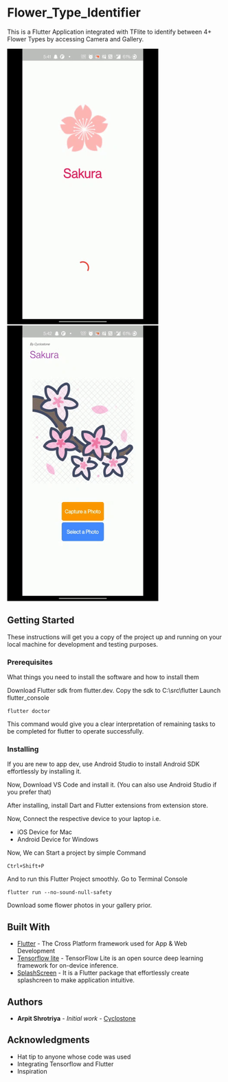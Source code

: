 # Flower_Type_Identifier

This is a Flutter Application integrated with TFlite to identify between 4+ Flower Types by accessing Camera and Gallery.

![Splash Page](demo/flower_splashgif.gif)
![Home Page](demo/flower_homegif.gif)

## Getting Started

These instructions will get you a copy of the project up and running on your local machine for development and testing purposes.

### Prerequisites

What things you need to install the software and how to install them

Download Flutter sdk from flutter.dev.
Copy the sdk to C:\src\flutter
Launch flutter_console

```
flutter doctor
```

This command would give you a clear interpretation of remaining tasks to be completed for flutter to operate successfully.

### Installing
If you are new to app dev, use Android Studio to install Android SDK effortlessly by installing it.

Now, Download VS Code and install it.
(You can also use Android Studio if you prefer that)

After installing, install Dart and Flutter extensions from extension store.

Now, Connect the respective device to your laptop i.e.
* iOS Device for Mac
* Android Device for Windows

Now, We can Start a project by simple Command
```
Ctrl+Shift+P
```

And to run this Flutter Project smoothly.
Go to Terminal Console

```
flutter run --no-sound-null-safety
```

Download some flower photos in your gallery prior.

## Built With

* [Flutter](https://flutter.dev/) - The Cross Platform framework used for App & Web Development
* [Tensorflow lite](https://www.tensorflow.org/lite) - TensorFlow Lite is an open source deep learning framework for on-device inference.
* [SplashScreen](https://pub.dev/packages/splashscreen) - It is a Flutter package that effortlessly create splashcreen to make application intuitive.

## Authors

* **Arpit Shrotriya** - *Initial work* - [Cyclostone](https://github.com/Cyclostone)

## Acknowledgments

* Hat tip to anyone whose code was used
* Integrating Tensorflow and Flutter
* Inspiration

